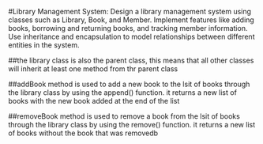 #Library Management System:
Design a library management system using classes such as Library, Book, and Member.
Implement features like adding books, borrowing and returning books, and tracking member information.
Use inheritance and encapsulation to model relationships between different entities in the system.

##the library class 
is also the parent class, this means that all other classes
will inherit at least one method from thr parent class

##addBook method
is used to add a new book to the lsit of books
through the library class by using the append() function.
it returns a new list of books with the new book added at the end
of the list

##removeBook method
is used to remove a book from the lsit of books
through the library class by using the remove() function.
it returns a new list of books without the book that was removedb